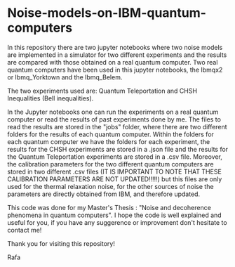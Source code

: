 # Noise-models-on-IBM-quantum-computers
In this repository there are two jupyter notebooks where two noise models are implemented in a simulator for two different experiments and the results are compared with those obtained on a real quantum computer. Two real quantum computers have been used in this jupyter notebooks, the Ibmqx2 or Ibmq_Yorktown and the Ibmq_Belem.

The two experiments used are: Quantum Teleportation and CHSH Inequalities (Bell inequalities).


In the Jupyter notebooks one can run the experiments on a real quantum computer or read the results of past experiments done by me. The files to read the results are stored in the "jobs" folder, where there are two different folders for the results of each quantum computer. Within the folders for each quantum computer we have the folders for each experiment, the results for the CHSH experiments are stored in a .json file and the results for the Quantum Teleportation experiments are stored in a .csv file. Moreover, the calibration parameters for the two different quantum computers are stored in two different .csv files (IT IS IMPORTANT TO NOTE THAT THESE CALIBRATION PARAMETERS ARE NOT UPDATED!!!!!) but this files are only used for the thermal relaxation noise, for the other sources of noise the parameters are directly obtained from IBM, and therefore updated.


This code was done for my Master's Thesis : "Noise and decoherence phenomena in quantum computers". I hope the code is well explained and useful for you, if you have any suggerence or improvement don't hesitate to contact me!


Thank you for visiting this repository!


Rafa
